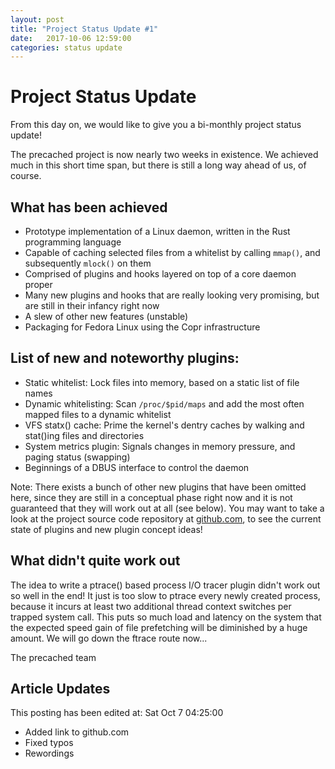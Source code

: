 ```yaml
---
layout: post
title: "Project Status Update #1"
date:   2017-10-06 12:59:00
categories: status update
---
```


# Project Status Update

From this day on, we would like to give you a bi-monthly project status update!

The precached project is now nearly two weeks in existence.
We achieved much in this short time span, but there is still a long way ahead of
us, of course.

## What has been achieved

* Prototype implementation of a Linux daemon, written in the Rust programming language
* Capable of caching selected files from a whitelist by calling `mmap()`, and subsequently `mlock()` on them
* Comprised of plugins and hooks layered on top of a core daemon proper
* Many new plugins and hooks that are really looking very promising, but are still in their infancy right now
* A slew of other new features (unstable)
* Packaging for Fedora Linux using the Copr infrastructure

## List of new and noteworthy plugins:

* Static whitelist: Lock files into memory, based on a static list of file names
* Dynamic whitelisting: Scan `/proc/$pid/maps` and add the most often mapped files to a dynamic whitelist
* VFS statx() cache: Prime the kernel's dentry caches by walking and stat()ing files and directories
* System metrics plugin: Signals changes in memory pressure, and paging status (swapping)
* Beginnings of a DBUS interface to control the daemon

Note: There exists a bunch of other new plugins that have been omitted here,
since they are still in a conceptual phase right now and it is not guaranteed
that they will work out at all (see below). You may want to take a look at the
project source code repository at [github.com](https://github.com/X3n0m0rph59/precached/tree/master/src),
to see the current state of plugins and new plugin concept ideas!

## What didn't quite work out

The idea to write a ptrace() based process I/O tracer plugin didn't work out so
well in the end! It just is too slow to ptrace every newly created process,
because it incurs at least two additional thread context switches per trapped
system call. This puts so much load and latency on the system that the expected
speed gain of file prefetching will be diminished by a huge amount.
We will go down the ftrace route now...

The precached team

## Article Updates

This posting has been edited at: Sat Oct 7 04:25:00

* Added link to github.com
* Fixed typos
* Rewordings
